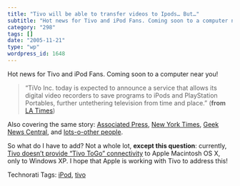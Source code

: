 ```yaml
---
title: "Tivo will be able to transfer videos to Ipods… But…"
subtitle: "Hot news for Tivo and iPod Fans. Coming soon to a computer near you!"
category: "298"
tags: []
date: "2005-11-21"
type: "wp"
wordpress_id: 1648
---
```

Hot news for Tivo and iPod Fans. Coming soon to a computer near you! 

> “TiVo Inc. today is expected to announce a service that allows its digital video recorders to save programs to iPods and PlayStation Portables, further untethering television from time and place.” (**from** [LA Times](http://www.latimes.com/business/custom/cotown/la-fi-tivo21nov21,0,1589292.story)) 

Also covering the same story: [Associated Press](http://news.yahoo.com/s/ap/20051121/ap_on_hi_te/tivotogo_expands), [New York Times](http://www.nytimes.com/2005/11/21/business/media/21download.html?ex=1290229200&en=2b53054eb7d13755&ei=5088&partner=rssnyt&emc=rss), [Geek News Central](http://www.geeknewscentral.com/archives/005175.html), and [lots-o-other people](http://www.pvrblog.com/pvr/2005/11/tivo_is_coming_.html).

So what do I have to add? Not a whole lot, **except this question**: currently, [Tivo doesn’t provide “Tivo ToGo” connectivity](http://www.tivo.com/4.9.4.1.asp) to Apple Macintosh OS X, only to Windows XP. I hope that Apple is working with Tivo to address this!

Technorati Tags: [iPod](http://www.technorati.com/tag/iPod), [tivo](http://www.technorati.com/tag/tivo)